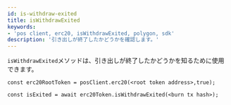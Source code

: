 ```yaml
---
id: is-withdraw-exited
title: isWithdrawExited
keywords:
- 'pos client, erc20, isWithdrawExited, polygon, sdk'
description: '引き出しが終了したかどうかを確認します。'
---
```


`isWithdrawExited`メソッドは、引き出しが終了したかどうかを知るために使用できます。

```
const erc20RootToken = posClient.erc20(<root token address>,true);

const isExited = await erc20Token.isWithdrawExited(<burn tx hash>);
```
